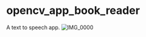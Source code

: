 # opencv_app_book_reader
A text to speech app.
![IMG_0000](https://github.com/northwindapps/opencv_app_book_reader/assets/32739662/5ba6b31a-310c-486f-a3f4-6d6fc95db243)
